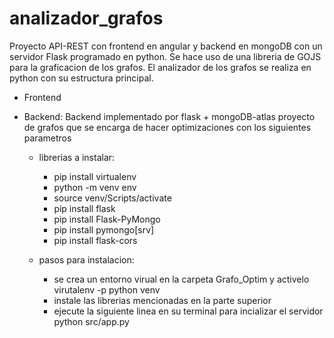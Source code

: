 # analizador_grafos
  Proyecto API-REST con frontend en angular  y backend en mongoDB con un servidor Flask programado en python. Se hace uso de una libreria de GOJS para la graficacion de   los grafos.
  El analizador de los grafos se realiza en python con su estructura principal.

- Frontend
  

- Backend: 
  Backend implementado por flask +  mongoDB-atlas
	proyecto de grafos que se encarga de hacer optimizaciones con los siguientes parametros

  - librerias a instalar: 
	- pip install virtualenv
	- python -m venv env
	- source venv/Scripts/activate
	- pip install flask
	- pip install Flask-PyMongo
	- pip install pymongo[srv]
	- pip install flask-cors

  - pasos para instalacion:
	- se crea un entorno virual en la carpeta Grafo_Optim y activelo virutalenv -p python venv
	- instale las librerias mencionadas en la parte superior
	- ejecute la siguiente linea en su terminal para incializar el servidor python src/app.py

